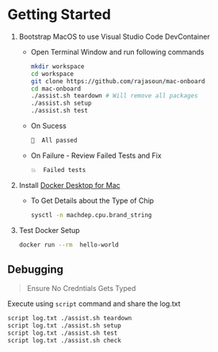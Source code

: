 # Getting Started

1. Bootstrap MacOS to use Visual Studio Code DevContainer
    * Open Terminal Window and run following commands

        ```sh
        mkdir workspace
        cd workspace
        git clone https://github.com/rajasoun/mac-onboard
        cd mac-onboard
        ./assist.sh teardown # Will remove all packages
        ./assist.sh setup
        ./assist.sh test
        ```

    * On Sucess

        ```sh
        💯  All passed
        ```

    * On Failure - Review Failed Tests and Fix

        ```sh
        💥  Failed tests
        ```

1. Install [Docker Desktop for Mac](https://docs.docker.com/desktop/mac/install/)
    * To Get Details about the Type of Chip
        ```sh
        sysctl -n machdep.cpu.brand_string
        ```

1. Test Docker Setup
    ```sh
    docker run --rm  hello-world
    ```

## Debugging

> Ensure No Credntials Gets Typed

Execute using `script` command and share the log.txt

```sh
script log.txt ./assist.sh teardown
script log.txt ./assist.sh setup
script log.txt ./assist.sh test
script log.txt ./assist.sh check
```
